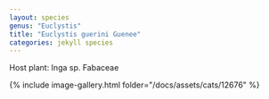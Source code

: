 ```yaml
---
layout: species
genus: "Euclystis"
title: "Euclystis guerini Guenee"
categories: jekyll species
---
```


Host plant: Inga sp. Fabaceae

{% include image-gallery.html folder="/docs/assets/cats/12676" %}
